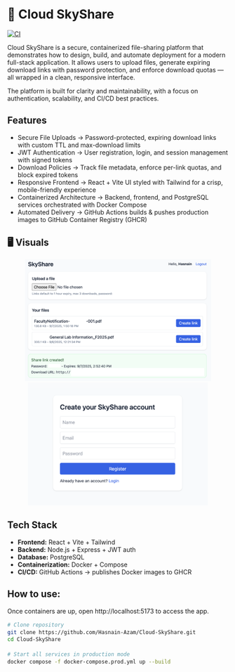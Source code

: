 # 🌌 Cloud SkyShare

[![CI](https://github.com/Hasnain-Azam/Cloud-SkyShare/actions/workflows/docker-build.yml/badge.svg)](https://github.com/Hasnain-Azam/Cloud-SkyShare/actions)

Cloud SkyShare is a secure, containerized file-sharing platform that demonstrates how to design, build, and automate deployment for a modern full-stack application.
It allows users to upload files, generate expiring download links with password protection, and enforce download quotas — all wrapped in a clean, responsive interface.

The platform is built for clarity and maintainability, with a focus on authentication, scalability, and CI/CD best practices.

## Features
-	Secure File Uploads → Password-protected, expiring download links with custom TTL and max-download limits
-	JWT Authentication → User registration, login, and session management with signed tokens
-	Download Policies → Track file metadata, enforce per-link quotas, and block expired tokens
-	Responsive Frontend → React + Vite UI styled with Tailwind for a crisp, mobile-friendly experience
-	Containerized Architecture → Backend, frontend, and PostgreSQL services orchestrated with Docker Compose
- Automated Delivery → GitHub Actions builds & pushes production images to GitHub Container Registry (GHCR)

## 🖥️ Visuals
<p align="center">
  <img src="docs/screenshots/dashboard.png" width="425"/>
  <img src="docs/screenshots/login.png" width="410"/>
</p>

##  Tech Stack
- **Frontend:** React + Vite + Tailwind  
- **Backend:** Node.js + Express + JWT auth  
- **Database:** PostgreSQL  
- **Containerization:** Docker + Compose  
- **CI/CD:** GitHub Actions → publishes Docker images to GHCR  

## How to use:
Once containers are up, open http://localhost:5173 to access the app.
```bash
# Clone repository
git clone https://github.com/Hasnain-Azam/Cloud-SkyShare.git
cd Cloud-SkyShare

# Start all services in production mode
docker compose -f docker-compose.prod.yml up --build

